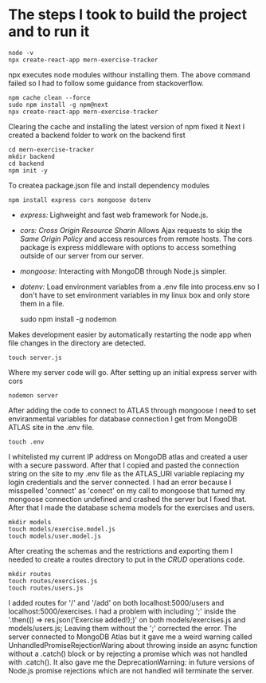 # The steps I took to build the project and to run it

	node -v
	npx create-react-app mern-exercise-tracker

npx executes node modules withour installing them.
The above command failed so I had to follow some guidance from stackoverflow.

	npm cache clean --force
	sudo npm install -g npm@next
	npx create-react-app mern-exercise-tracker

Clearing the cache and installing the latest version of npm fixed it
Next I created a backend folder to work on the backend first

	cd mern-exercise-tracker
	mkdir backend
	cd backend
	npm init -y

To createa package.json file and install dependency modules

	npm install express cors mongoose dotenv

- *express:* Lighweight and fast web framework for Node.js.
- *cors:* *Cross Origin Resource Sharin* Allows Ajax requests to skip the *Same Origin Policy* and access resources from remote hosts. The cors package is express middleware with options to access something outside of our server from our server.
- *mongoose:* Interacting with MongoDB through Node.js simpler.
- *dotenv:* Load environment variables from a .env file into process.env so I don't have to set environment variables in my linux box and only store them in a file.

	sudo npm install -g nodemon

Makes development easier by automatically restarting the node app when file changes in the directory are detected.

	touch server.js

Where my server code will go.
After setting up an initial express server with cors

	nodemon server

After adding the code to connect to ATLAS through mongoose I need to set enviranmental variables for database connection I get from MongoDB ATLAS site in the .env file.

	touch .env

I whitelisted my current IP address on MongoDB atlas and created a user with a secure password. 
After that I copied and pasted the connection string on the site to my .env file as the ATLAS_URI variable replacing my login credentials and the server connected.
I had an error because I misspelled 'connect' as 'conect' on my call to mongoose that turned my mongoose connection undefined and crashed the server but I fixed that.
After that I made the database schema models for the exercises and users.

	mkdir models	
	touch models/exercise.model.js
	touch models/user.model.js

After creating the schemas and the restrictions and exporting them I needed to create a routes directory to put in the *CRUD* operations code.

	mkdir routes
	touch routes/exercises.js
	touch routes/users.js

I added routes for '/' and '/add' on both localhost:5000/users and localhost:5000/exercises.
I had a problem with including ';' inside the '.then(() => res.json('Exercise added!);)' on both models/exercises.js and models/users.js; Leaving them without the ';' corrected the error.
The server connected to MongoDB Atlas but it gave me a weird warning called UnhandledPromiseRejectionWaring about throwing inside an async function without a .catch() block or by rejecting a promise which was not handled with .catch().
It also gave me the DeprecationWarning: in future versions of Node.js promise rejections which are not handled will terminate the server.

